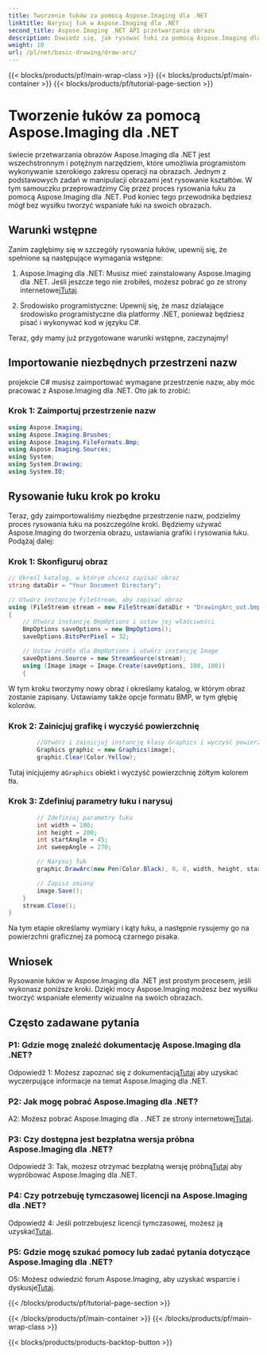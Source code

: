 ```yaml
---
title: Tworzenie łuków za pomocą Aspose.Imaging dla .NET
linktitle: Narysuj łuk w Aspose.Imaging dla .NET
second_title: Aspose.Imaging .NET API przetwarzania obrazu
description: Dowiedz się, jak rysować łuki za pomocą Aspose.Imaging dla .NET, potężnego narzędzia do manipulacji obrazami. Przewodnik krok po kroku dotyczący tworzenia oszałamiających efektów wizualnych.
weight: 10
url: /pl/net/basic-drawing/draw-arc/
---
```


{{< blocks/products/pf/main-wrap-class >}}
{{< blocks/products/pf/main-container >}}
{{< blocks/products/pf/tutorial-page-section >}}

# Tworzenie łuków za pomocą Aspose.Imaging dla .NET

świecie przetwarzania obrazów Aspose.Imaging dla .NET jest wszechstronnym i potężnym narzędziem, które umożliwia programistom wykonywanie szerokiego zakresu operacji na obrazach. Jednym z podstawowych zadań w manipulacji obrazami jest rysowanie kształtów. W tym samouczku przeprowadzimy Cię przez proces rysowania łuku za pomocą Aspose.Imaging dla .NET. Pod koniec tego przewodnika będziesz mógł bez wysiłku tworzyć wspaniałe łuki na swoich obrazach.

## Warunki wstępne

Zanim zagłębimy się w szczegóły rysowania łuków, upewnij się, że spełnione są następujące wymagania wstępne:

1.  Aspose.Imaging dla .NET: Musisz mieć zainstalowany Aspose.Imaging dla .NET. Jeśli jeszcze tego nie zrobiłeś, możesz pobrać go ze strony internetowej[Tutaj](https://releases.aspose.com/imaging/net/).

2. Środowisko programistyczne: Upewnij się, że masz działające środowisko programistyczne dla platformy .NET, ponieważ będziesz pisać i wykonywać kod w języku C#.

Teraz, gdy mamy już przygotowane warunki wstępne, zaczynajmy!

## Importowanie niezbędnych przestrzeni nazw

projekcie C# musisz zaimportować wymagane przestrzenie nazw, aby móc pracować z Aspose.Imaging dla .NET. Oto jak to zrobić:

### Krok 1: Zaimportuj przestrzenie nazw

```csharp
using Aspose.Imaging;
using Aspose.Imaging.Brushes;
using Aspose.Imaging.FileFormats.Bmp;
using Aspose.Imaging.Sources;
using System;
using System.Drawing;
using System.IO;
```

## Rysowanie łuku krok po kroku

Teraz, gdy zaimportowaliśmy niezbędne przestrzenie nazw, podzielmy proces rysowania łuku na poszczególne kroki. Będziemy używać Aspose.Imaging do tworzenia obrazu, ustawiania grafiki i rysowania łuku. Podążaj dalej:

### Krok 1: Skonfiguruj obraz

```csharp
// Określ katalog, w którym chcesz zapisać obraz
string dataDir = "Your Document Directory";

// Utwórz instancję FileStream, aby zapisać obraz
using (FileStream stream = new FileStream(dataDir + "DrawingArc_out.bmp", FileMode.Create))
{
    // Utwórz instancję BmpOptions i ustaw jej właściwości
    BmpOptions saveOptions = new BmpOptions();
    saveOptions.BitsPerPixel = 32;

    // Ustaw źródło dla BmpOptions i utwórz instancję Image
    saveOptions.Source = new StreamSource(stream);
    using (Image image = Image.Create(saveOptions, 100, 100))
    {
```

W tym kroku tworzymy nowy obraz i określamy katalog, w którym obraz zostanie zapisany. Ustawiamy także opcje formatu BMP, w tym głębię kolorów.

### Krok 2: Zainicjuj grafikę i wyczyść powierzchnię

```csharp
        //Utwórz i zainicjuj instancję klasy Graphics i wyczyść powierzchnię graficzną
        Graphics graphic = new Graphics(image);
        graphic.Clear(Color.Yellow);
```

 Tutaj inicjujemy a`Graphics` obiekt i wyczyść powierzchnię żółtym kolorem tła.

### Krok 3: Zdefiniuj parametry łuku i narysuj

```csharp
        // Zdefiniuj parametry łuku
        int width = 100;
        int height = 200;
        int startAngle = 45;
        int sweepAngle = 270;

        // Narysuj łuk
        graphic.DrawArc(new Pen(Color.Black), 0, 0, width, height, startAngle, sweepAngle);

        // Zapisz zmiany
        image.Save();
    }
    stream.Close();
}
```

Na tym etapie określamy wymiary i kąty łuku, a następnie rysujemy go na powierzchni graficznej za pomocą czarnego pisaka.

## Wniosek

Rysowanie łuków w Aspose.Imaging dla .NET jest prostym procesem, jeśli wykonasz poniższe kroki. Dzięki mocy Aspose.Imaging możesz bez wysiłku tworzyć wspaniałe elementy wizualne na swoich obrazach.

## Często zadawane pytania

### P1: Gdzie mogę znaleźć dokumentację Aspose.Imaging dla .NET?

 Odpowiedź 1: Możesz zapoznać się z dokumentacją[Tutaj](https://reference.aspose.com/imaging/net/) aby uzyskać wyczerpujące informacje na temat Aspose.Imaging dla .NET.

### P2: Jak mogę pobrać Aspose.Imaging dla .NET?

 A2: Możesz pobrać Aspose.Imaging dla . .NET ze strony internetowej[Tutaj](https://releases.aspose.com/imaging/net/).

### P3: Czy dostępna jest bezpłatna wersja próbna Aspose.Imaging dla .NET?

 Odpowiedź 3: Tak, możesz otrzymać bezpłatną wersję próbną[Tutaj](https://releases.aspose.com/) aby wypróbować Aspose.Imaging dla .NET.

### P4: Czy potrzebuję tymczasowej licencji na Aspose.Imaging dla .NET?

 Odpowiedź 4: Jeśli potrzebujesz licencji tymczasowej, możesz ją uzyskać[Tutaj](https://purchase.aspose.com/temporary-license/).

### P5: Gdzie mogę szukać pomocy lub zadać pytania dotyczące Aspose.Imaging dla .NET?

 O5: Możesz odwiedzić forum Aspose.Imaging, aby uzyskać wsparcie i dyskusje[Tutaj](https://forum.aspose.com/).

{{< /blocks/products/pf/tutorial-page-section >}}

{{< /blocks/products/pf/main-container >}}
{{< /blocks/products/pf/main-wrap-class >}}

{{< blocks/products/products-backtop-button >}}

